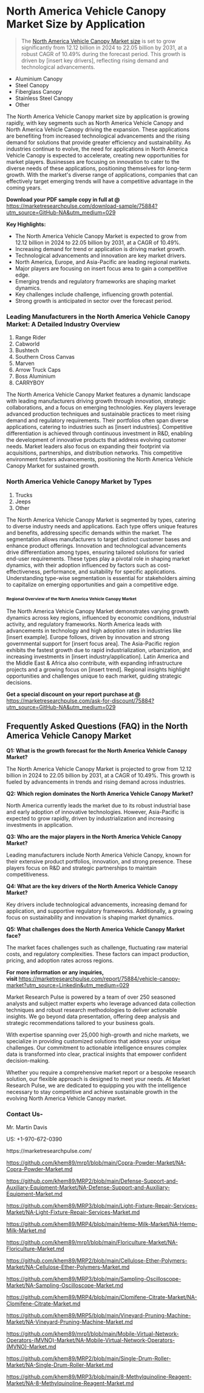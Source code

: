 <h1>North America Vehicle Canopy Market&nbsp;Size by Application</h1><blockquote><p>The <a href="https://marketresearchpulse.com/download-sample/75884?utm_source=GitHub-NA&amp;utm_medium=029">North America Vehicle Canopy Market size</a> is set to grow significantly from 12.12 billion in 2024 to 22.05 billion by 2031, at a robust CAGR of 10.49% during the forecast period. This growth is driven by [insert key drivers], reflecting rising demand and technological advancements.</p></blockquote><ul><li>Aluminium Canopy<li> Steel Canopy<li> Fiberglass Canopy<li> Stainless Steel Canopy<li> Other</li></ul><p>The North America Vehicle Canopy market size by application is growing rapidly, with key segments such as North America Vehicle Canopy and North America Vehicle Canopy driving the expansion. These applications are benefiting from increased technological advancements and the rising demand for solutions that provide greater efficiency and sustainability. As industries continue to evolve, the need for applications in North America Vehicle Canopy is expected to accelerate, creating new opportunities for market players. Businesses are focusing on innovation to cater to the diverse needs of these applications, positioning themselves for long-term growth. With the market's diverse range of applications, companies that can effectively target emerging trends will have a competitive advantage in the coming years.</p><p><strong>Download your PDF sample copy in full at @ </strong><a href="https://marketresearchpulse.com/download-sample/75884?utm_source=GitHub-NA&amp;utm_medium=029">https://marketresearchpulse.com/download-sample/75884?utm_source=GitHub-NA&amp;utm_medium=029</a></p><p><strong>Key Highlights: </strong></p><ul><li>The North America Vehicle Canopy Market is expected to grow from 12.12 billion in 2024 to 22.05 billion by 2031, at a CAGR of 10.49%.</li><li>Increasing demand for trend or application is driving market growth.</li><li>Technological advancements and innovation are key market drivers.</li><li>North America, Europe, and Asia-Pacific are leading regional markets.</li><li>Major players are focusing on insert focus area to gain a competitive edge.</li><li>Emerging trends and regulatory frameworks are shaping market dynamics.</li><li>Key challenges include challenge, influencing growth potential.</li><li>Strong growth is anticipated in sector over the forecast period.</li></ul><h3>Leading Manufacturers in the North America Vehicle Canopy Market: A Detailed Industry Overview</h3><ol><li>Range Rider</li><li>Cabworld</li><li>Bushtech</li><li>Southern Cross Canvas</li><li>Marven</li><li>Arrow Truck Caps</li><li>Boss Aluminium</li><li>CARRYBOY</li></ol><div class="flex max-w-full flex-col flex-grow"><div class="min-h-8 text-message flex w-full flex-col items-end gap-2 whitespace-normal break-words [.text-message+&amp;]:mt-5" dir="auto" data-message-author-role="assistant" data-message-id="fd8432e4-4910-450d-b182-61b7bfb0a01f" data-message-model-slug="gpt-4o"><div class="flex w-full flex-col gap-1 empty:hidden first:pt-[3px]"><div class="markdown prose w-full break-words dark:prose-invert light"><p>The North America Vehicle Canopy Market features a dynamic landscape with leading manufacturers driving growth through innovation, strategic collaborations, and a focus on emerging technologies. Key players leverage advanced production techniques and sustainable practices to meet rising demand and regulatory requirements. Their portfolios often span diverse applications, catering to industries such as [insert industries]. Competitive differentiation is achieved through continuous investment in R&amp;D, enabling the development of innovative products that address evolving customer needs. Market leaders also focus on expanding their footprint via acquisitions, partnerships, and distribution networks. This competitive environment fosters advancements, positioning the North America Vehicle Canopy Market for sustained growth.</p></div></div></div></div><h3>North America Vehicle Canopy Market by Types</h3><ol><li>Trucks<li> Jeeps<li> Other</li></ol><div class="flex max-w-full flex-col flex-grow"><div class="min-h-8 text-message flex w-full flex-col items-end gap-2 whitespace-normal break-words [.text-message+&amp;]:mt-5" dir="auto" data-message-author-role="assistant" data-message-id="084470be-0bb7-4664-bddf-5156b4f41249" data-message-model-slug="gpt-4o-mini"><div class="flex w-full flex-col gap-1 empty:hidden first:pt-[3px]"><div class="markdown prose w-full break-words dark:prose-invert light"><p>The North America Vehicle Canopy Market is segmented by types, catering to diverse industry needs and applications. Each type offers unique features and benefits, addressing specific demands within the market. The segmentation allows manufacturers to target distinct customer bases and enhance product offerings. Innovation and technological advancements drive differentiation among types, ensuring tailored solutions for varied end-user requirements. These types play a pivotal role in shaping market dynamics, with their adoption influenced by factors such as cost-effectiveness, performance, and suitability for specific applications. Understanding type-wise segmentation is essential for stakeholders aiming to capitalize on emerging opportunities and gain a competitive edge.</p></div></div></div></div><h3><span style="font-size: 11px;">Regional Overview of the North America Vehicle Canopy Market</span></h3><div class="flex max-w-full flex-col flex-grow"><div class="min-h-8 text-message flex w-full flex-col items-end gap-2 whitespace-normal break-words [.text-message+&amp;]:mt-5" dir="auto" data-message-author-role="assistant" data-message-id="e9038762-ce64-4e30-91c9-9bd413514231" data-message-model-slug="gpt-4o-mini"><div class="flex w-full flex-col gap-1 empty:hidden first:pt-[3px]"><div class="markdown prose w-full break-words dark:prose-invert light"><p>The North America Vehicle Canopy Market demonstrates varying growth dynamics across key regions, influenced by economic conditions, industrial activity, and regulatory frameworks. North America leads with advancements in technology and high adoption rates in industries like [insert example]. Europe follows, driven by innovation and strong governmental support for [insert focus area]. The Asia-Pacific region exhibits the fastest growth due to rapid industrialization, urbanization, and increasing investments in [insert industry/application]. Latin America and the Middle East &amp; Africa also contribute, with expanding infrastructure projects and a growing focus on [insert trend]. Regional insights highlight opportunities and challenges unique to each market, guiding strategic decisions.</p></div></div></div></div><p><strong>Get a special discount on your report purchase at @ </strong><a href="https://marketresearchpulse.com/ask-for-discount/75884?utm_source=GitHub-NA&amp;utm_medium=029">https://marketresearchpulse.com/ask-for-discount/75884?utm_source=GitHub-NA&amp;utm_medium=029</a></p><h2>Frequently Asked Questions (FAQ) in the North America Vehicle Canopy Market</h2><p><strong>Q1: What is the growth forecast for the North America Vehicle Canopy Market?</strong></p><p>The North America Vehicle Canopy Market is projected to grow from 12.12 billion in 2024 to 22.05 billion by 2031, at a CAGR of 10.49%. This growth is fueled by advancements in trends and rising demand across industries.</p><p><strong>Q2: Which region dominates the North America Vehicle Canopy Market?</strong></p><p>North America currently leads the market due to its robust industrial base and early adoption of innovative technologies. However, Asia-Pacific is expected to grow rapidly, driven by industrialization and increasing investments in application.</p><p><strong>Q3: Who are the major players in the North America Vehicle Canopy Market?</strong></p><p>Leading manufacturers include North America Vehicle Canopy, known for their extensive product portfolios, innovation, and strong presence. These players focus on R&amp;D and strategic partnerships to maintain competitiveness.</p><p><strong>Q4: What are the key drivers of the North America Vehicle Canopy Market?</strong></p><p>Key drivers include technological advancements, increasing demand for application, and supportive regulatory frameworks. Additionally, a growing focus on sustainability and innovation is shaping market dynamics.</p><p><strong>Q5: What challenges does the North America Vehicle Canopy Market face?</strong></p><p>The market faces challenges such as challenge, fluctuating raw material costs, and regulatory complexities. These factors can impact production, pricing, and adoption rates across regions.</p><p><strong>For more information or any inquiries, visit&nbsp;</strong><a href="https://marketresearchpulse.com/report/75884/vehicle-canopy-market?utm_source=Linkedin&utm_medium=029">https://marketresearchpulse.com/report/75884/vehicle-canopy-market?utm_source=Linkedin&utm_medium=029</a></p><p>Market Research Pulse is powered by a team of over 250 seasoned analysts and subject matter experts who leverage advanced data collection techniques and robust research methodologies to deliver actionable insights. We go beyond data presentation, offering deep analysis and strategic recommendations tailored to your business goals.</p><p>With expertise spanning over 25,000 high-growth and niche markets, we specialize in providing customized solutions that address your unique challenges. Our commitment to actionable intelligence ensures complex data is transformed into clear, practical insights that empower confident decision-making.</p><p>Whether you require a comprehensive market report or a bespoke research solution, our flexible approach is designed to meet your needs. At Market Research Pulse, we are dedicated to equipping you with the intelligence necessary to stay competitive and achieve sustainable growth in the evolving North America Vehicle Canopy market.</p><h3><strong>Contact Us-</strong></h3><p>Mr. Martin Davis</p><p>US: +1-970-672-0390</p><p>https://marketresearchpulse.com/</p><p><a href="https://github.com/khem89/mrp1/blob/main/Copra-Powder-Market/NA-Copra-Powder-Market.md">https://github.com/khem89/mrp1/blob/main/Copra-Powder-Market/NA-Copra-Powder-Market.md</a></p><p><a href="https://github.com/khem89/MRP2/blob/main/Defense-Support-and-Auxiliary-Equipment-Market/NA-Defense-Support-and-Auxiliary-Equipment-Market.md">https://github.com/khem89/MRP2/blob/main/Defense-Support-and-Auxiliary-Equipment-Market/NA-Defense-Support-and-Auxiliary-Equipment-Market.md</a></p><p><a href="https://github.com/khem89/MRP3/blob/main/Light-Fixture-Repair-Services-Market/NA-Light-Fixture-Repair-Services-Market.md">https://github.com/khem89/MRP3/blob/main/Light-Fixture-Repair-Services-Market/NA-Light-Fixture-Repair-Services-Market.md</a></p><p><a href="https://github.com/khem89/MRP4/blob/main/Hemp-Milk-Market/NA-Hemp-Milk-Market.md">https://github.com/khem89/MRP4/blob/main/Hemp-Milk-Market/NA-Hemp-Milk-Market.md</a></p><p><a href="https://github.com/khem89/mrp1/blob/main/Floriculture-Market/NA-Floriculture-Market.md">https://github.com/khem89/mrp1/blob/main/Floriculture-Market/NA-Floriculture-Market.md</a></p><p><a href="https://github.com/khem89/MRP2/blob/main/Cellulose-Ether-Polymers-Market/NA-Cellulose-Ether-Polymers-Market.md">https://github.com/khem89/MRP2/blob/main/Cellulose-Ether-Polymers-Market/NA-Cellulose-Ether-Polymers-Market.md</a></p><p><a href="https://github.com/khem89/MRP3/blob/main/Sampling-Oscilloscope-Market/NA-Sampling-Oscilloscope-Market.md">https://github.com/khem89/MRP3/blob/main/Sampling-Oscilloscope-Market/NA-Sampling-Oscilloscope-Market.md</a></p><p><a href="https://github.com/khem89/MRP4/blob/main/Clomifene-Citrate-Market/NA-Clomifene-Citrate-Market.md">https://github.com/khem89/MRP4/blob/main/Clomifene-Citrate-Market/NA-Clomifene-Citrate-Market.md</a></p><p><a href="https://github.com/khem89/MRP5/blob/main/Vineyard-Pruning-Machine-Market/NA-Vineyard-Pruning-Machine-Market.md">https://github.com/khem89/MRP5/blob/main/Vineyard-Pruning-Machine-Market/NA-Vineyard-Pruning-Machine-Market.md</a></p><p><a href="https://github.com/khem89/mrp1/blob/main/Mobile-Virtual-Network-Operators-(MVNO)-Market/NA-Mobile-Virtual-Network-Operators-(MVNO)-Market.md">https://github.com/khem89/mrp1/blob/main/Mobile-Virtual-Network-Operators-(MVNO)-Market/NA-Mobile-Virtual-Network-Operators-(MVNO)-Market.md</a></p><p><a href="https://github.com/khem89/MRP2/blob/main/Single-Drum-Roller-Market/NA-Single-Drum-Roller-Market.md">https://github.com/khem89/MRP2/blob/main/Single-Drum-Roller-Market/NA-Single-Drum-Roller-Market.md</a></p><p><a href="https://github.com/khem89/MRP3/blob/main/8-Methylquinoline-Reagent-Market/NA-8-Methylquinoline-Reagent-Market.md">https://github.com/khem89/MRP3/blob/main/8-Methylquinoline-Reagent-Market/NA-8-Methylquinoline-Reagent-Market.md</a></p>
